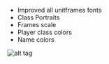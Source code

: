 * Improved all unitframes fonts
* Class Portraits
* Frames scale
* Player class colors
* Name colors

![alt tag](https://i.imgur.com/eitCmm3.jpg)
